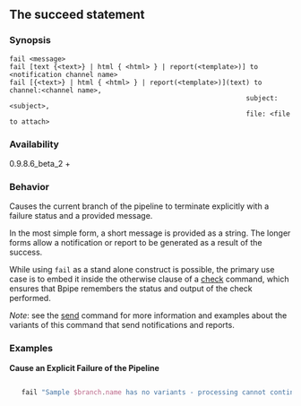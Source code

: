 ## The succeed statement

### Synopsis

    
    fail <message>
    fail [text {<text>} | html { <html> } | report(<template>)] to <notification channel name>
    fail [{<text>} | html { <html> } | report(<template>)](text) to channel:<channel name>, 
                                                               subject:<subject>, 
                                                               file: <file to attach> 
 
### Availability

0.9.8.6_beta_2 +

### Behavior

Causes the current branch of the pipeline to terminate explicitly with a failure status and a provided message.

In the most simple form, a short message is provided as a string. The longer forms allow a notification or report to be generated as a result of the success.

While using `fail` as a stand alone construct is possible, the primary use case is to embed it inside the otherwise clause of a [check](/Language/Check) command, which ensures that Bpipe remembers the status and output of the check performed.

*Note*: see the [send](/Language/Send) command for more information and examples about the variants of this command that send notifications and reports.

### Examples

**Cause an Explicit Failure of the Pipeline**
```groovy 

   fail "Sample $branch.name has no variants - processing cannot continue"
```
